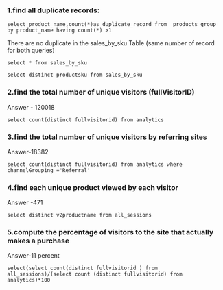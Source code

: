 ### 1.find all duplicate records:

`select product_name,count(*)as duplicate_record from  products group by product_name having count(*) >1`

There are no duplicate in the sales_by_sku Table (same number of record for both queries)

`select * from sales_by_sku`

`select distinct productsku from sales_by_sku`

### 2.find the total number of unique visitors (fullVisitorID)

Answer - 120018

` select count(distinct fullvisitorid) from analytics `

### 3.find the total number of unique visitors by referring sites 

Answer-18382

```select count(distinct fullvisitorid) from analytics where channelGrouping ='Referral'```


### 4.find each unique product viewed by each visitor 

Answer -471

```select distinct v2productname from all_sessions```

 ### 5.compute the percentage of visitors to the site that actually makes a purchase

 Answer-11 percent

```select(select count(distinct fullvisitorid ) from all_sessions)/(select count (distinct fullvisitorid) from analytics)*100 ```
